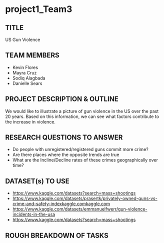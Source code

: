 # project1_Team3

## TITLE
US Gun Violence

## TEAM MEMBERS
- Kevin Flores
- Mayra Cruz
- Sodiq Alagbada
- Danielle Sears

## PROJECT DESCRIPTION & OUTLINE
We would like to illustrate a picture of gun violence in the US over the past 20 years. Based on this information, we can see what factors contribute to the increase in violence.

## RESEARCH QUESTIONS TO ANSWER
- Do people with unregistered/registered guns commit more crime?
- Are there places where the opposite trends are true
- What are the Incline/Decline rates of these crimes geographically over time?

## DATASET(s) TO USE
- https://www.kaggle.com/datasets?search=mass+shootings
- https://www.kaggle.com/datasets/prasertk/privately-owned-guns-vs-crime-and-safety-indexkaggle.comkaggle.com
- https://www.kaggle.com/datasets/emmanuelfwerr/gun-violence-incidents-in-the-usa
- https://www.kaggle.com/datasets?search=mass+shootings

## ROUGH BREAKDOWN OF TASKS
